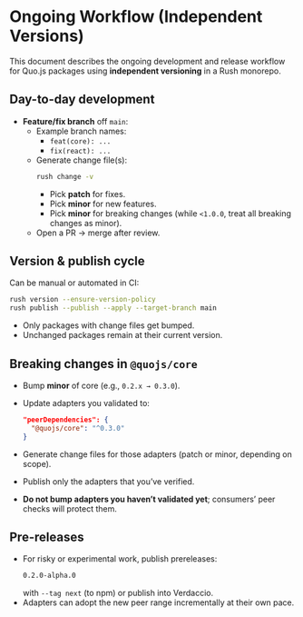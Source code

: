 # Ongoing Workflow (Independent Versions)

This document describes the ongoing development and release workflow for Quo.js packages using **independent versioning** in a Rush monorepo.

## Day-to-day development

- **Feature/fix branch** off `main`:
  - Example branch names:  
    - `feat(core): ...`  
    - `fix(react): ...`
  - Generate change file(s):
    ```bash
    rush change -v
    ```
    - Pick **patch** for fixes.  
    - Pick **minor** for new features.  
    - Pick **minor** for breaking changes (while `<1.0.0`, treat all breaking changes as minor).
  - Open a PR → merge after review.

## Version & publish cycle

Can be manual or automated in CI:

```bash
rush version --ensure-version-policy
rush publish --publish --apply --target-branch main
```

- Only packages with change files get bumped.  
- Unchanged packages remain at their current version.  

## Breaking changes in `@quojs/core`

- Bump **minor** of core (e.g., `0.2.x → 0.3.0`).  
- Update adapters you validated to:

  ```json
  "peerDependencies": {
    "@quojs/core": "^0.3.0"
  }
  ```

- Generate change files for those adapters (patch or minor, depending on scope).  
- Publish only the adapters that you’ve verified.  
- **Do not bump adapters you haven’t validated yet**; consumers’ peer checks will protect them.

## Pre-releases

- For risky or experimental work, publish prereleases:
  ```bash
  0.2.0-alpha.0
  ```
  with `--tag next` (to npm) or publish into Verdaccio.  
- Adapters can adopt the new peer range incrementally at their own pace.
